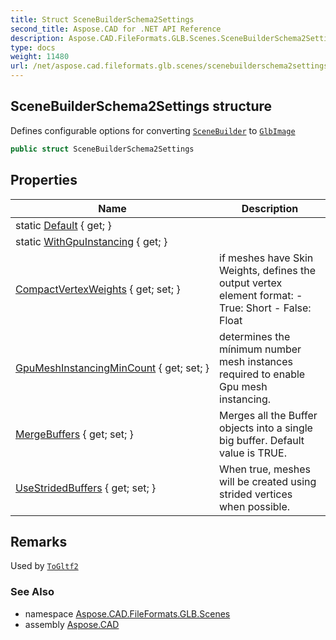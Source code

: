 ```yaml
---
title: Struct SceneBuilderSchema2Settings
second_title: Aspose.CAD for .NET API Reference
description: Aspose.CAD.FileFormats.GLB.Scenes.SceneBuilderSchema2Settings struct. Defines configurable options for converting SceneBuilder to GlbImage
type: docs
weight: 11480
url: /net/aspose.cad.fileformats.glb.scenes/scenebuilderschema2settings/
---
```

## SceneBuilderSchema2Settings structure

Defines configurable options for converting [`SceneBuilder`](../scenebuilder/) to [`GlbImage`](../../aspose.cad.fileformats.glb/glbimage/)

```csharp
public struct SceneBuilderSchema2Settings
```

## Properties

| Name | Description |
| --- | --- |
| static [Default](../../aspose.cad.fileformats.glb.scenes/scenebuilderschema2settings/default/) { get; } |  |
| static [WithGpuInstancing](../../aspose.cad.fileformats.glb.scenes/scenebuilderschema2settings/withgpuinstancing/) { get; } |  |
| [CompactVertexWeights](../../aspose.cad.fileformats.glb.scenes/scenebuilderschema2settings/compactvertexweights/) { get; set; } | if meshes have Skin Weights, defines the output vertex element format: - True: Short - False: Float |
| [GpuMeshInstancingMinCount](../../aspose.cad.fileformats.glb.scenes/scenebuilderschema2settings/gpumeshinstancingmincount/) { get; set; } | determines the mínimum number mesh instances required to enable Gpu mesh instancing. |
| [MergeBuffers](../../aspose.cad.fileformats.glb.scenes/scenebuilderschema2settings/mergebuffers/) { get; set; } | Merges all the Buffer objects into a single big buffer. Default value is TRUE. |
| [UseStridedBuffers](../../aspose.cad.fileformats.glb.scenes/scenebuilderschema2settings/usestridedbuffers/) { get; set; } | When true, meshes will be created using strided vertices when possible. |

## Remarks

Used by [`ToGltf2`](../scenebuilder/togltf2/)

### See Also

* namespace [Aspose.CAD.FileFormats.GLB.Scenes](../../aspose.cad.fileformats.glb.scenes/)
* assembly [Aspose.CAD](../../)


